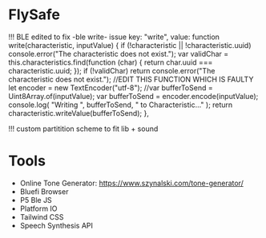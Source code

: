 # FlySafe

!!! BLE edited to fix -ble write- issue
key: "write",
value: function write(characteristic, inputValue) {
if (!characteristic || !characteristic.uuid)
console.error("The characteristic does not exist.");
var validChar = this.characteristics.find(function (char) {
return char.uuid === characteristic.uuid;
});
if (!validChar)
return console.error("The characteristic does not exist.");
//EDIT THIS FUNCTION WHICH IS FAULTY
let encoder = new TextEncoder("utf-8");
//var bufferToSend = Uint8Array.of(inputValue);
var bufferToSend = encoder.encode(inputValue);
console.log(
"Writing ",
bufferToSend,
" to Characteristic..."
);
return characteristic.writeValue(bufferToSend);
},

!!! custom partitition scheme to fit lib + sound

# Tools

- Online Tone Generator: https://www.szynalski.com/tone-generator/
- Bluefi Browser
- P5 Ble JS
- Platform IO
- Tailwind CSS
- Speech Synthesis API
